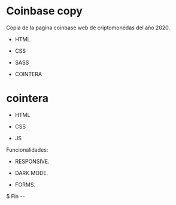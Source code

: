 # Coinbase copy 

Copia de la pagina coinbase web de criptomonedas del año 2020.

- HTML

- CSS

- SASS

- COINTERA

# cointera

- HTML 

- CSS

- JS

Funcionalidades:

* RESPONSIVE. 

* DARK MODE.

* FORMS.

$ Fin --
